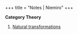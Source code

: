 +++
title = "Notes | Niemiro"
+++

**Category Theory**
1. [Natural transformations](/natural_transformations.pdf)
